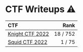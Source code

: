 # CTF Writeups :warning:

| CTF                                               |      Rank |
|:--------------------------------------------------|----------:|
| [Knight CTF 2022](2022/KnightCTF/)                |  18 / 752 |
| [Squid CTF 2022](2022/SquidCTF/)                  |   1 / 75  |
